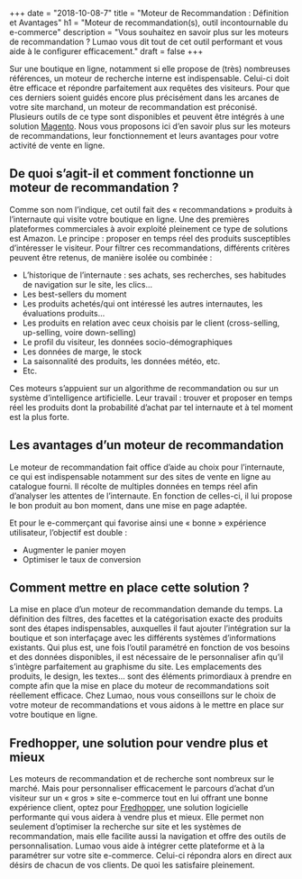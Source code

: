 +++
date = "2018-10-08-7"
title = "Moteur de Recommandation : Définition et Avantages"
h1 = "Moteur de recommandation(s), outil incontournable du e-commerce"
description = "Vous souhaitez en savoir plus sur les moteurs de recommandation ? Lumao vous dit tout de cet outil performant et vous aide à le configurer efficacement."
draft = false
+++

Sur une boutique en ligne, notamment si elle propose de (très) nombreuses références, un moteur de recherche interne est indispensable. Celui-ci doit être efficace et répondre parfaitement aux requêtes des visiteurs. Pour que ces derniers soient guidés encore plus précisément dans les arcanes de votre site marchand, un moteur de recommandation est préconisé. Plusieurs outils de ce type sont disponibles et peuvent être intégrés à une solution [Magento](/ecommerce/cms/magento/). Nous vous proposons ici d’en savoir plus sur les moteurs de recommandations, leur fonctionnement et leurs avantages pour votre activité de vente en ligne.

## De quoi s’agit-il et comment fonctionne un moteur de recommandation ?

Comme son nom l’indique, cet outil fait des « recommandations » produits à l’internaute qui visite votre boutique en ligne. Une des premières plateformes commerciales à avoir exploité pleinement ce type de solutions est Amazon. Le principe : proposer en temps réel des produits susceptibles d’intéresser le visiteur. Pour filtrer ces recommandations, différents critères peuvent être retenus, de manière isolée ou combinée :

-	L’historique de l’internaute : ses achats, ses recherches, ses habitudes de navigation sur le site, les clics…
-	Les best-sellers du moment
-	Les produits achetés/qui ont intéressé les autres internautes, les évaluations produits…
-	Les produits en relation avec ceux choisis par le client (cross-selling, up-selling, voire down-selling)
-	Le profil du visiteur, les données socio-démographiques
-	Les données de marge, le stock
-	La saisonnalité des produits, les données météo, etc.
-	Etc.

Ces moteurs s’appuient sur un algorithme de recommandation ou sur un système d’intelligence artificielle. Leur travail : trouver et proposer en temps réel les produits dont la probabilité d’achat par tel internaute et à tel moment est la plus forte.

## Les avantages d’un moteur de recommandation

Le moteur de recommandation fait office d’aide au choix pour l’internaute, ce qui est indispensable notamment sur des sites de vente en ligne au catalogue fourni. Il récolte de multiples données en temps réel afin d’analyser les attentes de l’internaute. En fonction de celles-ci, il lui propose le bon produit au bon moment, dans une mise en page adaptée.

Et pour le e-commerçant qui favorise ainsi une « bonne » expérience utilisateur, l’objectif est double : 

-	Augmenter le panier moyen 
-	Optimiser le taux de conversion

## Comment mettre en place cette solution ?

La mise en place d’un moteur de recommandation demande du temps. La définition des filtres, des facettes et la catégorisation exacte des produits sont des étapes indispensables, auxquelles il faut ajouter l’intégration sur la boutique et son interfaçage avec les différents systèmes d’informations existants. Qui plus est, une fois l’outil paramétré en fonction de vos besoins et des données disponibles, il est nécessaire de le personnaliser afin qu’il s’intègre parfaitement au graphisme du site. Les emplacements des produits, le design, les textes… sont des éléments primordiaux à prendre en compte afin que la mise en place du moteur de recommandations soit réellement efficace. Chez Lumao, nous vous conseillons sur le choix de votre moteur de recommandations et vous aidons à le mettre en place sur votre boutique en ligne.

## Fredhopper, une solution pour vendre plus et mieux

Les moteurs de recommandation et de recherche sont nombreux sur le marché. Mais pour personnaliser efficacement le parcours d’achat d’un visiteur sur un « gros » site e-commerce tout en lui offrant une bonne expérience client, optez pour [Fredhopper](/ecommerce/cms/magento/recommandation/fredhopper/), une solution logicielle performante qui vous aidera à vendre plus et mieux. Elle permet non seulement d’optimiser la recherche sur site et les systèmes de recommandation, mais elle facilite aussi la navigation et offre des outils de personnalisation. Lumao vous aide à intégrer cette plateforme et à la paramétrer sur votre site e-commerce. Celui-ci répondra alors en direct aux désirs de chacun de vos clients. De quoi les satisfaire pleinement.
